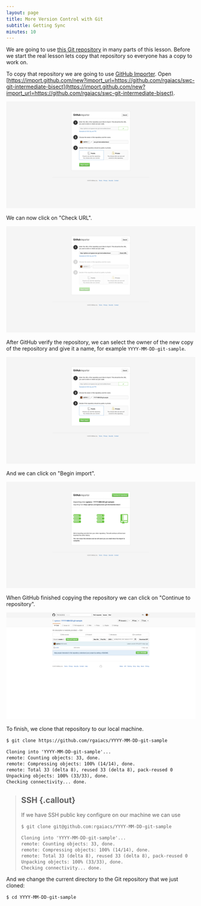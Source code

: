 ```yaml
---
layout: page
title: More Version Control with Git
subtitle: Getting Sync
minutes: 10
---
```


We are going to use [this Git repository](https://github.com/rgaiacs/swc-git-intermediate-bisect)
in many parts of this lesson.
Before we start the real lesson lets copy that repository
so everyone has a copy to work on.

To copy that repository we are going to use [GitHub Importer](https://import.github.com/).
Open [https://import.github.com/new?import_url=https://github.com/rgaiacs/swc-git-intermediate-bisect](https://import.github.com/new?import_url=https://github.com/rgaiacs/swc-git-intermediate-bisect).

![](fig/importer-check.png)

We can now click on "Check URL".

![](fig/importer-name.png)

After GitHub verify the repository,
we can select the owner of the new copy of the repository
and give it a name, for example `YYYY-MM-DD-git-sample`.

![](fig/importer-begin.png)

And we can click on "Begin import".

![](fig/importer-continue.png)

When GitHub finished copying the repository
we can click on "Continue to repository".

![](fig/git-sample-home.png)

To finish,
we clone that repository to our local machine.

~~~ {.bash}
$ git clone https://github.com/rgaiacs/YYYY-MM-DD-git-sample
~~~
~~~ {.out}
Cloning into 'YYYY-MM-DD-git-sample'...
remote: Counting objects: 33, done.
remote: Compressing objects: 100% (14/14), done.
remote: Total 33 (delta 8), reused 33 (delta 8), pack-reused 0
Unpacking objects: 100% (33/33), done.
Checking connectivity... done.
~~~

> ## SSH {.callout}
>
> If we have SSH public key configure on our machine we can use
>
> ~~~ {.bash}
> $ git clone git@github.com:rgaiacs/YYYY-MM-DD-git-sample
> ~~~
> ~~~ {.out}
> Cloning into 'YYYY-MM-DD-git-sample'...
> remote: Counting objects: 33, done.
> remote: Compressing objects: 100% (14/14), done.
> remote: Total 33 (delta 8), reused 33 (delta 8), pack-reused 0
> Unpacking objects: 100% (33/33), done.
> Checking connectivity... done.
> ~~~

And we change the current directory to the Git repository that we just cloned:

~~~ {.bash}
$ cd YYYY-MM-DD-git-sample
~~~
